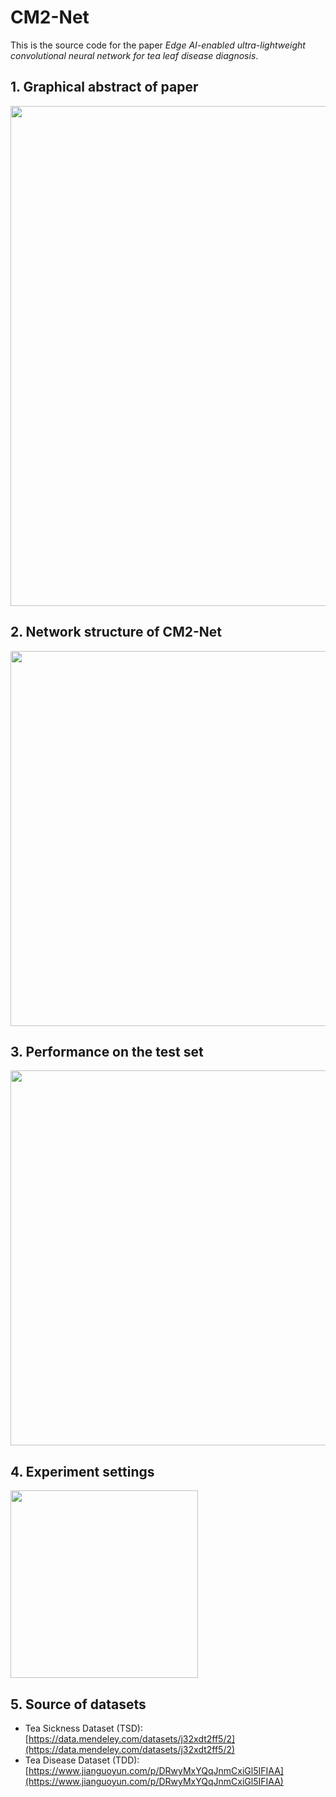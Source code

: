 # CM2-Net
This is the source code for the paper *Edge AI-enabled ultra-lightweight convolutional neural network for tea leaf disease diagnosis*.

## 1. Graphical abstract of paper
<image src="./Pic/01.jpg" width="800">
<center></center>

## 2. Network structure of CM2-Net
<image src="./Pic/02.jpg" width="600">
<center></center>

## 3. Performance on the test set
<image src="./Pic/03.jpg" width="600">
<center></center>

## 4. Experiment settings
<image src="./Pic/04.jpg" width="300">
<center></center>

## 5. Source of datasets
- Tea Sickness Dataset (TSD): [https://data.mendeley.com/datasets/j32xdt2ff5/2](https://data.mendeley.com/datasets/j32xdt2ff5/2)
- Tea Disease Dataset (TDD): [https://www.jianguoyun.com/p/DRwyMxYQqJnmCxiGl5IFIAA](https://www.jianguoyun.com/p/DRwyMxYQqJnmCxiGl5IFIAA)